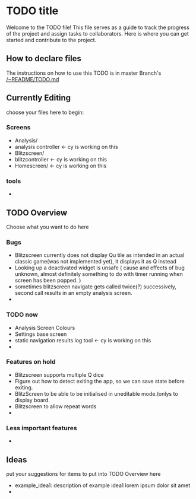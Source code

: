 # TODO title
Welcome to the TODO file! This file serves as a guide to track the progress of the project and assign tasks to collaborators.
Here is where you can get started and contribute to the project.

## How to declare files
The instructions on how to use this TODO is in master Branch's [/~README/TODO.md](https://github.com/brofegroy/WordBlitz/blob/master/~README/TODO.md)

## Currently Editing
choose your files here to begin:
### Screens
- Analysis/
- analysis controller <- cy is working on this
- Blitzscreen/
- blitzcontroller <- cy is working on this
- Homescreen/ <- cy is working on this
### tools
- 



## TODO Overview
Choose what you want to do here

### Bugs
- Blitzscreen currently does not display Qu tile as intended in an actual classic game(was not implemented yet), it displays it as Q instead
- Looking up a deactivated widget is unsafe ( cause and effects of bug unknown, almost definitely something to do with timer running when screen has been popped. )
- sometimes blitzscreen navigate gets called twice(?) successively, second call results in an empty analysis screen.
- 

### TODO now
- Analysis Screen Colours
- Settings base screen
- static navigation results log tool <- cy is working on this
- 

### Features on hold 
- Blitzscreen supports multiple Q dice
- Figure out how to detect exiting the app, so we can save state before exiting.
- BlitzScreen to be able to be initialised in uneditable mode.(onlys to display board.
- Blitzscreen to allow repeat words
- 

### Less important features
- 



## Ideas
put your suggestions for items to put into TODO Overview here

- example_idea1: description of example idea1 lorem ipsum dolor sit amet
-

